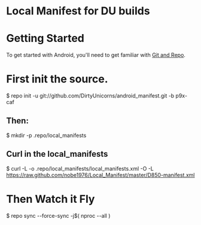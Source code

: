 Local Manifest for DU builds
=============================

Getting Started
======================

To get started with Android, you'll need to get
familiar with [Git and Repo](http://source.android.com).

First init the source.
======================

$ repo init -u git://github.com/DirtyUnicorns/android_manifest.git -b p9x-caf

Then:
-------------------------
$ mkdir -p .repo/local_manifests

Curl in the local_manifests
-------------------------
$ curl -L -o .repo/local_manifests/local_manifests.xml -O -L https://raw.github.com/nobe1976/Local_Manifest/master/D850-manifest.xml


Then Watch it Fly
=================

$ repo sync --force-sync -j$( nproc --all )
